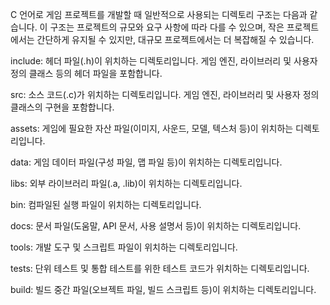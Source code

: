 
C 언어로 게임 프로젝트를 개발할 때 일반적으로 사용되는 디렉토리 구조는 다음과 같습니다. 이 구조는 프로젝트의 규모와 요구 사항에 따라 다를 수 있으며, 작은 프로젝트에서는 간단하게 유지될 수 있지만, 대규모 프로젝트에서는 더 복잡해질 수 있습니다.

include: 헤더 파일(.h)이 위치하는 디렉토리입니다. 게임 엔진, 라이브러리 및 사용자 정의 클래스 등의 헤더 파일을 포함합니다.

src: 소스 코드(.c)가 위치하는 디렉토리입니다. 게임 엔진, 라이브러리 및 사용자 정의 클래스의 구현을 포함합니다.

assets: 게임에 필요한 자산 파일(이미지, 사운드, 모델, 텍스처 등)이 위치하는 디렉토리입니다.

data: 게임 데이터 파일(구성 파일, 맵 파일 등)이 위치하는 디렉토리입니다.

libs: 외부 라이브러리 파일(.a, .lib)이 위치하는 디렉토리입니다.

bin: 컴파일된 실행 파일이 위치하는 디렉토리입니다.

docs: 문서 파일(도움말, API 문서, 사용 설명서 등)이 위치하는 디렉토리입니다.

tools: 개발 도구 및 스크립트 파일이 위치하는 디렉토리입니다.

tests: 단위 테스트 및 통합 테스트를 위한 테스트 코드가 위치하는 디렉토리입니다.

build: 빌드 중간 파일(오브젝트 파일, 빌드 스크립트 등)이 위치하는 디렉토리입니다.